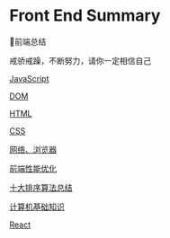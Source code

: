 # Front End Summary

🍉前端总结

戒骄戒躁，不断努力，请你一定相信自己

[JavaScript](https://github.com/SanQiG/Front-End-Interview-Summarize/blob/master/JavaScript/JavaScript.md)

[DOM](https://github.com/SanQiG/Front-End-Interview-Summarize/blob/master/JavaScript/DOM.md)

[HTML](https://github.com/SanQiG/Front-End-Summary/blob/master/HTML/HTML.md)

[CSS](https://github.com/SanQiG/Front-End-Interview-Summarize/blob/master/CSS/CSS.md)

[网络、浏览器](https://github.com/SanQiG/Front-End-Interview-Summarize/blob/master/%E7%BD%91%E7%BB%9C%E3%80%81%E6%B5%8F%E8%A7%88%E5%99%A8/%E7%BD%91%E7%BB%9C%E3%80%81%E6%B5%8F%E8%A7%88%E5%99%A8.md)

[前端性能优化](https://github.com/SanQiG/Front-End-Summary/blob/master/%E5%89%8D%E7%AB%AF%E6%80%A7%E8%83%BD%E4%BC%98%E5%8C%96/%E5%89%8D%E7%AB%AF%E6%80%A7%E8%83%BD%E4%BC%98%E5%8C%96.md)

[十大排序算法总结](https://github.com/SanQiG/Front-End-Interview-Summarize/blob/master/%E8%AE%A1%E7%AE%97%E6%9C%BA%E5%9F%BA%E7%A1%80/%E5%8D%81%E5%A4%A7%E6%8E%92%E5%BA%8F%E7%AE%97%E6%B3%95%E6%80%BB%E7%BB%93.md)

[计算机基础知识](https://github.com/SanQiG/Front-End-Interview-Summarize/blob/master/%E8%AE%A1%E7%AE%97%E6%9C%BA%E5%9F%BA%E7%A1%80/%E8%AE%A1%E7%AE%97%E6%9C%BA%E5%9F%BA%E7%A1%80%E7%9F%A5%E8%AF%86.md)

[React](https://github.com/SanQiG/Front-End-Interview-Summarize/blob/master/React/React.md)
